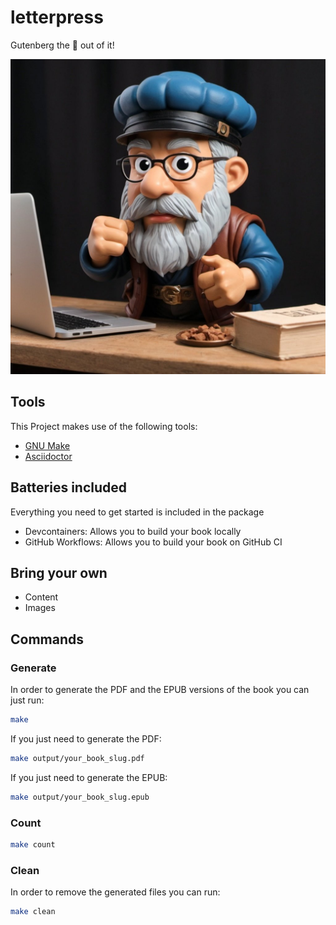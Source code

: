 # letterpress

Gutenberg the 💩 out of it!

<img src="figures/gutenberg.jpg" width=530>

## Tools

This Project makes use of the following tools:

- [GNU Make](https://www.gnu.org/software/make/)
- [Asciidoctor](https://asciidoctor.org/)

## Batteries included

Everything you need to get started is included in the package

- Devcontainers: Allows you to build your book locally
- GitHub Workflows: Allows you to build your book on GitHub CI

## Bring your own

- Content
- Images

## Commands

### Generate

In order to generate the PDF and the EPUB versions of the book you can just run:

```bash
make
```

If you just need to generate the PDF:

```bash
make output/your_book_slug.pdf
```

If you just need to generate the EPUB:

```bash
make output/your_book_slug.epub
```

### Count

```bash
make count
```

### Clean

In order to remove the generated files you can run:

```bash
make clean
```
